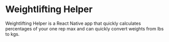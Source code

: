# Weightlifting Helper 
Weightlifting Helper is a React Native app that quickly calculates percentages of your one rep max and can quickly convert weights from lbs to kgs. 



